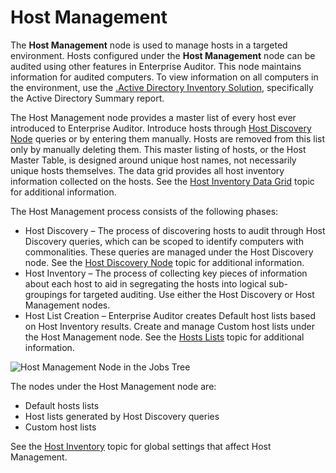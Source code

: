 # Host Management

The **Host Management** node is used to manage hosts in a targeted environment. Hosts configured
under the **Host Management** node can be audited using other features in Enterprise Auditor. This
node maintains information for audited computers. To view information on all computers in the
environment, use the
[.Active Directory Inventory Solution](/docs/accessanalyzer/11.6/solutions/activedirectoryinventory/overview.md),
specifically the Active Directory Summary report.

The Host Management node provides a master list of every host ever introduced to Enterprise Auditor.
Introduce hosts through
[Host Discovery Node](/docs/accessanalyzer/11.6/admin/hostdiscovery/overview.md)
queries or by entering them manually. Hosts are removed from this list only by manually deleting
them. This master listing of hosts, or the Host Master Table, is designed around unique host names,
not necessarily unique hosts themselves. The data grid provides all host inventory information
collected on the hosts. See the
[Host Inventory Data Grid](/docs/accessanalyzer/11.6/admin/hostmanagement/datagrid.md)
topic for additional information.

The Host Management process consists of the following phases:

- Host Discovery – The process of discovering hosts to audit through Host Discovery queries, which
  can be scoped to identify computers with commonalities. These queries are managed under the Host
  Discovery node. See the
  [Host Discovery Node](/docs/accessanalyzer/11.6/admin/hostdiscovery/overview.md)
  topic for additional information.
- Host Inventory – The process of collecting key pieces of information about each host to aid in
  segregating the hosts into logical sub-groupings for targeted auditing. Use either the Host
  Discovery or Host Management nodes.
- Host List Creation – Enterprise Auditor creates Default host lists based on Host Inventory
  results. Create and manage Custom host lists under the Host Management node. See the
  [Hosts Lists](/docs/accessanalyzer/11.6/admin/hostmanagement/lists.md)
  topic for additional information.

![Host Management Node in the Jobs Tree](/img/product_docs/accessanalyzer/11.6/admin/hostmanagement/jobstree.webp)

The nodes under the Host Management node are:

- Default hosts lists
- Host lists generated by Host Discovery queries
- Custom host lists

See the
[Host Inventory](/docs/accessanalyzer/11.6/admin/settings/hostinventory.md)
topic for global settings that affect Host Management.
